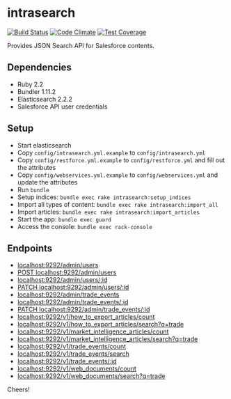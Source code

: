 # intrasearch

[![Build Status](https://travis-ci.org/GovWizely/intrasearch.svg?branch=travis)](https://travis-ci.org/GovWizely/intrasearch)
[![Code Climate](https://codeclimate.com/github/GovWizely/intrasearch/badges/gpa.svg)](https://codeclimate.com/github/GovWizely/intrasearch)
[![Test Coverage](https://codeclimate.com/github/GovWizely/intrasearch/badges/coverage.svg)](https://codeclimate.com/github/GovWizely/intrasearch/coverage)

Provides JSON Search API for Salesforce contents.

## Dependencies

- Ruby 2.2
- Bundler 1.11.2
- Elasticsearch 2.2.2
- Salesforce API user credentials

## Setup

- Start elasticsearch
- Copy `config/intrasearch.yml.example` to `config/intrasearch.yml`
- Copy `config/restforce.yml.example` to `config/restforce.yml` and fill out the attributes
- Copy `config/webservices.yml.example` to `config/webservices.yml` and update the attributes
- Run `bundle`
- Setup indices: `bundle exec rake intrasearch:setup_indices`
- Import all types of content: `bundle exec rake intrasearch:import_all`
- Import articles: `bundle exec rake intrasearch:import_articles`
- Start the app: `bundle exec guard`
- Access the console: `bundle exec rack-console`

## Endpoints

- [localhost:9292/admin/users](http://localhost:9292/admin/users)
- [POST localhost:9292/admin/users](http://localhost:9292/admin/users)
- [localhost:9292/admin/users/:id](http://localhost:9292/admin/users/:id)
- [PATCH localhost:9292/admin/users/:id](http://localhost:9292/admin/users/:id)
- [localhost:9292/admin/trade_events](http://localhost:9292/admin/trade_events)
- [localhost:9292/admin/trade_events/:id](http://localhost:9292/admin/trade_events/:id)
- [PATCH localhost:9292/admin/trade_events/:id](http://localhost:9292/admin/trade_events/:id)
- [localhost:9292/v1/how_to_export_articles/count](http://localhost:9292/v1/how_to_export_articles/count)
- [localhost:9292/v1/how_to_export_articles/search?q=trade](http://localhost:9292/v1/how_to_export_articles/search?q=trade)
- [localhost:9292/v1/market_intelligence_articles/count](http://localhost:9292/v1/market_intelligence_articles/count)
- [localhost:9292/v1/market_intelligence_articles/search?q=trade](http://localhost:9292/v1/market_intelligence_articles/search?q=trade)
- [localhost:9292/v1/trade_events/count](http://localhost:9292/v1/trade_events/count)
- [localhost:9292/v1/trade_events/search](http://localhost:9292/v1/trade_events/search?q=trade)
- [localhost:9292/v1/trade_events/:id](http://localhost:9292/v1/trade_events/:id)
- [localhost:9292/v1/web_documents/count](http://localhost:9292/v1/web_documents/count)
- [localhost:9292/v1/web_documents/search?q=trade](http://localhost:9292/v1/web_documents/search?domain=CHANGEME&q=trade)

Cheers!
